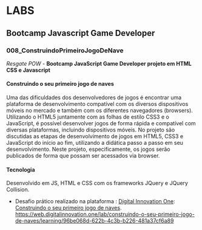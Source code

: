# LABS

## Bootcamp Javascript Game Developer

### 008_ConstruindoPrimeiroJogoDeNave

*Resgate POW* - **Bootcamp JavaScript Game Developer projeto em HTML CSS e Javascript**

#### Construindo o seu primeiro jogo de naves

Uma das dificuldades dos desenvolvedores de jogos é encontrar uma plataforma de desenvolvimento compatível com os diversos dispositivos móveis no mercado e também com os diferentes navegadores (browsers). Utilizando o HTML5 juntamente com as folhas de estilo CSS3 e o JavaScript, é possível desenvolver jogos de forma rápida e compatível com diversas plataformas, incluindo dispositivos móveis. No projeto são discutidas as etapas de desenvolvimento de jogos em HTML5, CSS3 e JavaScript do início ao fim, utilizando a didática passo a passo em seu desenvolvimento. Neste projeto, especificamente, os jogos serão publicados de forma que possam ser acessados via browser.

#### Tecnologia

Desenvolvido em JS, HTML e CSS com os frameworks JQuery e JQuery Collision.


- Desafio prático realizado na plataforma :
[Digital Innovation One](https://web.digitalinnovation.one/home "Digital Innovation One"): 
[Construindo o seu primeiro jogo de naves](https://web.digitalinnovation.one/lab/construindo-o-seu-primeiro-jogo-de-naves/learning/9b0a44f2-ba17-49fc-ab1e-8658bd5861c7").
                         https://web.digitalinnovation.one/lab/construindo-o-seu-primeiro-jogo-de-naves/learning/96be068d-622b-4c3b-b226-481a37cf6a89
